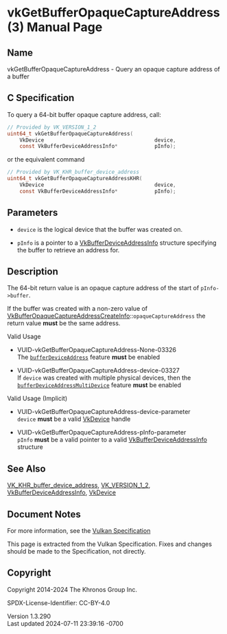 # vkGetBufferOpaqueCaptureAddress(3) Manual Page

## Name

vkGetBufferOpaqueCaptureAddress - Query an opaque capture address of a
buffer



## <a href="#_c_specification" class="anchor"></a>C Specification

To query a 64-bit buffer opaque capture address, call:

``` c
// Provided by VK_VERSION_1_2
uint64_t vkGetBufferOpaqueCaptureAddress(
    VkDevice                                    device,
    const VkBufferDeviceAddressInfo*            pInfo);
```

or the equivalent command

``` c
// Provided by VK_KHR_buffer_device_address
uint64_t vkGetBufferOpaqueCaptureAddressKHR(
    VkDevice                                    device,
    const VkBufferDeviceAddressInfo*            pInfo);
```

## <a href="#_parameters" class="anchor"></a>Parameters

- `device` is the logical device that the buffer was created on.

- `pInfo` is a pointer to a
  [VkBufferDeviceAddressInfo](https://registry.khronos.org/vulkan/specs/1.3-extensions/man/html/VkBufferDeviceAddressInfo.html) structure
  specifying the buffer to retrieve an address for.

## <a href="#_description" class="anchor"></a>Description

The 64-bit return value is an opaque capture address of the start of
`pInfo->buffer`.

If the buffer was created with a non-zero value of
[VkBufferOpaqueCaptureAddressCreateInfo](https://registry.khronos.org/vulkan/specs/1.3-extensions/man/html/VkBufferOpaqueCaptureAddressCreateInfo.html)::`opaqueCaptureAddress`
the return value **must** be the same address.

Valid Usage

- <a href="#VUID-vkGetBufferOpaqueCaptureAddress-None-03326"
  id="VUID-vkGetBufferOpaqueCaptureAddress-None-03326"></a>
  VUID-vkGetBufferOpaqueCaptureAddress-None-03326  
  The <a
  href="https://registry.khronos.org/vulkan/specs/1.3-extensions/html/vkspec.html#features-bufferDeviceAddress"
  target="_blank" rel="noopener"><code>bufferDeviceAddress</code></a>
  feature **must** be enabled

- <a href="#VUID-vkGetBufferOpaqueCaptureAddress-device-03327"
  id="VUID-vkGetBufferOpaqueCaptureAddress-device-03327"></a>
  VUID-vkGetBufferOpaqueCaptureAddress-device-03327  
  If `device` was created with multiple physical devices, then the <a
  href="https://registry.khronos.org/vulkan/specs/1.3-extensions/html/vkspec.html#features-bufferDeviceAddressMultiDevice"
  target="_blank"
  rel="noopener"><code>bufferDeviceAddressMultiDevice</code></a> feature
  **must** be enabled

Valid Usage (Implicit)

- <a href="#VUID-vkGetBufferOpaqueCaptureAddress-device-parameter"
  id="VUID-vkGetBufferOpaqueCaptureAddress-device-parameter"></a>
  VUID-vkGetBufferOpaqueCaptureAddress-device-parameter  
  `device` **must** be a valid [VkDevice](https://registry.khronos.org/vulkan/specs/1.3-extensions/man/html/VkDevice.html) handle

- <a href="#VUID-vkGetBufferOpaqueCaptureAddress-pInfo-parameter"
  id="VUID-vkGetBufferOpaqueCaptureAddress-pInfo-parameter"></a>
  VUID-vkGetBufferOpaqueCaptureAddress-pInfo-parameter  
  `pInfo` **must** be a valid pointer to a valid
  [VkBufferDeviceAddressInfo](https://registry.khronos.org/vulkan/specs/1.3-extensions/man/html/VkBufferDeviceAddressInfo.html) structure

## <a href="#_see_also" class="anchor"></a>See Also

[VK_KHR_buffer_device_address](https://registry.khronos.org/vulkan/specs/1.3-extensions/man/html/VK_KHR_buffer_device_address.html),
[VK_VERSION_1_2](https://registry.khronos.org/vulkan/specs/1.3-extensions/man/html/VK_VERSION_1_2.html),
[VkBufferDeviceAddressInfo](https://registry.khronos.org/vulkan/specs/1.3-extensions/man/html/VkBufferDeviceAddressInfo.html),
[VkDevice](https://registry.khronos.org/vulkan/specs/1.3-extensions/man/html/VkDevice.html)

## <a href="#_document_notes" class="anchor"></a>Document Notes

For more information, see the <a
href="https://registry.khronos.org/vulkan/specs/1.3-extensions/html/vkspec.html#vkGetBufferOpaqueCaptureAddress"
target="_blank" rel="noopener">Vulkan Specification</a>

This page is extracted from the Vulkan Specification. Fixes and changes
should be made to the Specification, not directly.

## <a href="#_copyright" class="anchor"></a>Copyright

Copyright 2014-2024 The Khronos Group Inc.

SPDX-License-Identifier: CC-BY-4.0

Version 1.3.290  
Last updated 2024-07-11 23:39:16 -0700

